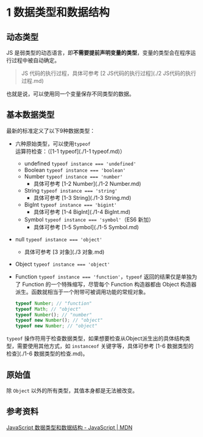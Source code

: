 # 1 数据类型和数据结构

## 动态类型

JS 是弱类型的动态语言，即**不需要提前声明变量的类型**，变量的类型会在程序运行过程中被自动确定。

> JS 代码的执行过程，具体可参考 [2 JS代码的执行过程](./2 JS代码的执行过程.md)

也就是说，可以使用同一个变量保存不同类型的数据。

## 基本数据类型

最新的标准定义了以下9种数据类型：

* 六种原始类型，可以使用`typeof`运算符检查：（[1-1 typeof](./1-1 typeof.md)）

  * undefined `typeof instance === 'undefined'`
  * Boolean `typeof instance === 'boolean'`
  * Number `typeof instance === 'number'`
    * 具体可参考 [1-2 Number](./1-2 Number.md)
  * String `typeof instance === 'string'`
    * 具体可参考 [1-3 String](./1-3 String.md)
  * BigInt `typeof instance === 'bigint'`
    * 具体可参考 [1-4 BigInt](./1-4 BigInt.md)
  * Symbol `typeof instance === 'symbol'`（ES6 新加）
    * 具体可参考 [1-5 Symbol](./1-5 Symbol.md)

* null `typeof instance === 'object'`

  * 具体可参考 [3 对象](./3 对象.md)

* Object `typeof instance === 'object'`

* Function `typeof instance === 'function'`，`typeof` 返回的结果仅是单独为了 Function 的一个特殊缩写，尽管每个 Function 构造器都由 Object 构造器派生。函数就相当于一个附带可被调用功能的常规对象。

  ~~~javascript
  typeof Number; // "function"
  typeof Math; // "object"
  typeof Number(); // "number"
  typeof new Number(); // "object"
  typeof new Number; // "object"
  ~~~

`typeof` 操作符用于检查数据类型，如果想要检查从Object派生出的具体结构类型，需要使用其他方式，如 `instanceof` 关键字等，具体可参考 [1-6 数据类型的检查](./1-6 数据类型的检查.md)。

## 原始值

除 `Object` 以外的所有类型，其值本身都是无法被改变。

## 参考资料

[JavaScript 数据类型和数据结构 - JavaScript | MDN](https://developer.mozilla.org/zh-CN/docs/Web/JavaScript/Data_structures)